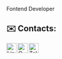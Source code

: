 Fontend Developer

## ✉️ Contacts: 
[<img src="https://cdn-icons-png.flaticon.com/512/3536/3536505.png" align="left" width="26" alt="LinkedIn">](https://www.linkedin.com/in/vera-chernushina/)
[<img src="https://cdn-icons-png.flaticon.com/512/5968/5968534.png" align="left" width="26" alt="Gmail">](mailto:chernushina.vera@gmail.com)
[<img src="https://cdn-icons-png.flaticon.com/512/2111/2111646.png" align="left" width="26" alt="Telegram">](https://t.me/verachernushina)
